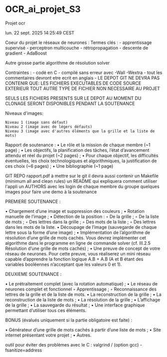 # OCR_ai_projet_S3
Projet ocr


lun. 22 sept. 2025 14:25:49 CEST

Coeur du projet le réseaux de neurones :
	Termes clés :
		- apprentissage supervisé
		- perceptron multicouche
		- rétropropagation
		- descente de gradient
		- AdaBoost

Autre grosse partie algorithme de résolution solver

Contraintes :
	- codé en C
	- compilé sans erreur avec -Wall -Wextra
	- tout les commentaires devront etre ecrit en anglais 
	- LE DEPOT GIT NE DEVRA PAS CONTENIR QUE:
		LES FICHIERS EXECUTABLES
		DE CODE SOURCE EXTERIEUR
		TOUT AUTRE TYPE DE FICHIER NON NECESSAIRE AU PROJET


SEULS LES FICHIERS PRESENTS SUR LE DEPOT AU MOMENT DU CLONAGE SERONT DISPONIBLES PENDANT LA SOUTENANCE

Niveaux d'images:

	Niveau 1 (image sans défaut)
	Niveau 2 (image avec de légers défauts)
	Niveau 3 (image avec d'autres éléments que la grille et la liste de mots)


Rapport de soutenance :
• Le rôle et la mission de chaque membre (~1 page) ;
• Les objectifs, la planification des tâches, l’état d’avancement attendu et réel du projet (~2 pages) ;
• Pour chaque objectif, les difficultés éventuelles, les choix technologiques et algorithmiques, la
justification de ces choix (~6 pages) ;
• Une bibliographie (~1 page)


GIT REPO
	rapport.pdf à mettre sur le git 
	il devra aussi contenir un Makefile (minimum all and clean rules)
	un README qui expliquera comment utiliser l'appli
	un AUTHORS avec les login de chaque membre du groupe
	quelques images pour faire une demo à la soutenance





PREMIERE SOUTENANCE :


• Chargement d’une image et suppression des couleurs ;
• Rotation manuelle de l’image ;
• Détection de la position :
◦ De la grille ;
◦ De la liste de mots ;
◦ Des lettres dans la grille ;
◦ Des mots de la liste ;
◦ Des lettres dans les mots de la liste.
• Découpage de l’image (sauvegarde de chaque lettre sous la forme d’une image) ;
• Implémentation de l’algorithme de résolution d’une grille de mots cachés. Vous devrez implémenter
cet algorithme dans le programme en ligne de commande solver (cf. III.2.5 Résolution d’une grille de
mots cachés) ;
• Une preuve de concept de votre réseau de neurones. Pour cette preuve, vous réaliserez un mini réseau
capable d’apprendre la fonction logique A.B + A.B (A et B étant des variables booléennes n’acceptant
que les valeurs 0 et 1).




DEUXIEME SOUTENANCE :


• Le prétraitement complet (avec la rotation automatique) ;
• Le réseau de neurones complet et fonctionnel
◦ Apprentissage ;
◦ Reconnaissance des lettres de la grille et de la liste de mots.
• La reconstruction de la grille ;
• La reconstruction de la liste de mots ;
• La résolution de la grille ;
• L’affichage de la grille ;
• La sauvegarde du résultat ;
• Une interface graphique permettant d’utiliser tous ces éléments.




BONUS (évalués uniquement si la partie obligatoire est faite) :

• Générateur d’une grille de mots cachés à partir d’une liste de mots ;
• Site internet présentant votre projet ;
• Autres.


outil pour éviter des problèmes avec le C : valgrind  /   (option gcc) -fsanitize=address 




